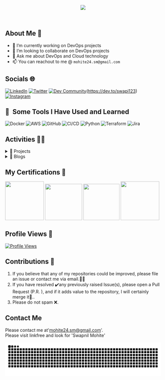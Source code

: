 <!-- <p align="center">
  <a href="https://github.com/Swapnil-Mohite">
    <img src="https://user-images.githubusercontent.com/20955511/199138068-0a7b7b75-a024-4f00-803f-30a19c5d1b2d.png" alt="Swapnil Mohite" /></a>
</p> -->

<p align="center">
  <a href="https://github.com/pratikkumar-mohite">
    <img src="https://readme-typing-svg.demolab.com/?lines=Swapnil%20Mohite;A%20Software%20Engineer;4.10%2B%20Years%20of%20%20Experience;Cloud%20and%20Container%20Enthusiast&font=Fira%20Code&center=true&width=440&height=45&color=00ace6&vCenter=true&pause=1000&size=22" /></a>
</p>
<br>

## About Me 💫
- 🔭 I’m currently working on DevOps projects
- 👯 I’m looking to collaborate on DevOps projects
- 💬 Ask me about DevOps and Cloud technology
- 📫 You can reachout to me @ `mohite24.sm@gmail.com`


## Socials 🌐
[![LinkedIn](https://img.shields.io/badge/Linkedin-%230077B5.svg?style=for-the-badge&logo=linkedin&logoColor=white)](https://www.linkedin.com/in/swapnil-m-2424sm/)
[![Twitter](https://img.shields.io/badge/Twitter-%231DA1F2.svg?style=for-the-badge&logo=twitter&logoColor=white)](https://x.com/Swapnil71244217?t=CgZcmLaqzGF9KSxb-uPJCQ&s=09)
[![Dev Community](https://img.shields.io/badge/Instagram-%23E4405F.svg?style=for-the-badge&logo=instagram&logoColor=white)](https://instagram.com/swapi123)(https://dev.to/swapi123)
[![Instagram](https://img.shields.io/badge/Instagram-%23E4405F.svg?style=for-the-badge&logo=instagram&logoColor=white)](https://instagram.com/swapi123)


<h2> 🚀 &nbsp;Some Tools I Have Used and Learned</h2>
<p align="left">
<img width="45" src="https://user-images.githubusercontent.com/25181517/117207330-263ba280-adf4-11eb-9b97-0ac5b40bc3be.png" alt="Docker" title="Docker"/>
<img width="45" src="https://user-images.githubusercontent.com/25181517/183896132-54262f2e-6d98-41e3-8888-e40ab5a17326.png" alt="AWS" title="AWS"/>
<img width="45" src="https://user-images.githubusercontent.com/25181517/192108374-8da61ba1-99ec-41d7-80b8-fb2f7c0a4948.png" alt="GitHub" title="GitHub"/>
<img width="45" src="https://user-images.githubusercontent.com/25181517/183868728-b2e11072-00a5-47e2-8a4e-4ebbb2b8c554.png" alt="CI/CD" title="CI/CD"/>
<img width="45" src="https://user-images.githubusercontent.com/25181517/183423507-c056a6f9-1ba8-4312-a350-19bcbc5a8697.png" alt="Python" title="Python"/>
<img width="45" src="https://user-images.githubusercontent.com/25181517/183345121-36788a6e-5462-424a-be67-af1ebeda79a2.png" alt="Terraform" title="Terraform"/>
<img width="45" src="https://user-images.githubusercontent.com/25181517/183912952-83784e94-629d-4c34-a961-ae2ae795b662.png" alt="Jira" title="Jira"/>
</p>


## Activities 👨‍💻
<details>
  <summary>📁 Projects </summary>
  <p align="left">
<a href="https://github.com/pratikkumar-mohite/kubesd"><img width="275" src="https://denvercoder1-github-readme-stats.vercel.app/api/pin/?username=pratikkumar-mohite&repo=kubesd&theme=vue-dark&hide_border=false&icon_color=F8D866&show_icons=true" alt=""></a>
  </p>
</details>
<details>
  <summary>📕 Blogs </summary>

  - [GitOps fundamentals with Codefresh](https://medium.com/@DotSlashMohite/gitops-fundamentals-with-codefresh-f2500a5e4ff4)
  - [Foundation for Istio by solo.io](https://medium.com/@DotSlashMohite/foundation-for-istio-by-solo-io-a6a0ebc11669)
</details>





## My Certifications 🏅

<p align="left">
  <a href="https://www.credly.com/badges/99605a74-4012-4bcd-aeb5-1f0a6110ec40/public_url"><img src="https://images.credly.com/size/680x680/images/8b8ed108-e77d-4396-ac59-2504583b9d54/cka_from_cncfsite__281_29.png" width="125" height="125"></a>
  <a href="https://www.credly.com/badges/7833f995-d195-43cf-a6a9-5430698d6669/public_url"><img src="https://images.credly.com/size/680x680/images/99289602-861e-4929-8277-773e63a2fa6f/image.png" width="120" height="117"></a>
  <a href="https://www.credly.com/badges/fad4e5b3-1671-4895-a7fd-8fb895ca2f7a/public_url"><img src="https://images.credly.com/size/680x680/images/32d83697-6930-4fc2-9d49-c24bec87e90f/image.png" width="117" height="117"></a>
  <a href="https://www.credly.com/badges/6364e2cc-d67a-4560-acad-5b0397ff432b/public_url"><img src="https://images.credly.com/size/220x220/images/cebc60ca-5f7b-410d-b0b2-ff1f71bd6b96/image.png" width="125" height="125"></a>
</p>



## Profile Views 👀

[![Profile Views](https://visitcount.itsvg.in/api?id=pratikkumar-mohite&icon=0&color=9)](https://visitcount.itsvg.in)

## Contributions 📁
1. If you believe that any of my repositories could be improved, please file an issue or contact me via email.📧📧
2. If you have resolved ✔️any previously raised Issue(s), please open a Pull Request (P.R. ), and if it adds value to the repository, I will certainly merge it🔗..
3. Please do not spam ❌.

## Contact Me 
Please contact me at'mohite24.sm@gmail.com'.
<br>Please visit linkfree and look for 'Swapnil Mohite'</br>



<div align="center">
	<picture>
	  <source media="(prefers-color-scheme: dark)" srcset="https://raw.githubusercontent.com/Ansh-Sarkar/Ansh-Sarkar/snake-output/github-contribution-grid-snake-dark.svg" />
	  <source media="(prefers-color-scheme: light)" srcset="https://raw.githubusercontent.com/Ansh-Sarkar/Ansh-Sarkar/snake-output/github-contribution-grid-snake.svg" />
	  <img alt="github-snake" src="https://raw.githubusercontent.com/Ansh-Sarkar/Ansh-Sarkar/snake-output/github-contribution-grid-snake-dark.svg" />
	</picture>
</div>

